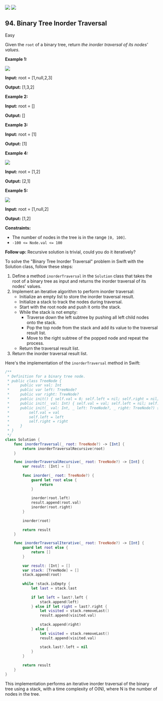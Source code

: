 [![](https://img.shields.io/github/stars/LeetCode-in-Swift/LeetCode-in-Swift?label=Stars&style=flat-square)](https://github.com/LeetCode-in-Swift/LeetCode-in-Swift)
[![](https://img.shields.io/github/forks/LeetCode-in-Swift/LeetCode-in-Swift?label=Fork%20me%20on%20GitHub%20&style=flat-square)](https://github.com/LeetCode-in-Swift/LeetCode-in-Swift/fork)

## 94\. Binary Tree Inorder Traversal

Easy

Given the `root` of a binary tree, return _the inorder traversal of its nodes' values_.

**Example 1:**

![](https://assets.leetcode.com/uploads/2020/09/15/inorder_1.jpg)

**Input:** root = [1,null,2,3]

**Output:** [1,3,2] 

**Example 2:**

**Input:** root = []

**Output:** [] 

**Example 3:**

**Input:** root = [1]

**Output:** [1] 

**Example 4:**

![](https://assets.leetcode.com/uploads/2020/09/15/inorder_5.jpg)

**Input:** root = [1,2]

**Output:** [2,1] 

**Example 5:**

![](https://assets.leetcode.com/uploads/2020/09/15/inorder_4.jpg)

**Input:** root = [1,null,2]

**Output:** [1,2] 

**Constraints:**

*   The number of nodes in the tree is in the range `[0, 100]`.
*   `-100 <= Node.val <= 100`

**Follow up:** Recursive solution is trivial, could you do it iteratively?

To solve the "Binary Tree Inorder Traversal" problem in Swift with the Solution class, follow these steps:

1. Define a method `inorderTraversal` in the `Solution` class that takes the root of a binary tree as input and returns the inorder traversal of its nodes' values.
2. Implement an iterative algorithm to perform inorder traversal:
   - Initialize an empty list to store the inorder traversal result.
   - Initialize a stack to track the nodes during traversal.
   - Start with the root node and push it onto the stack.
   - While the stack is not empty:
     - Traverse down the left subtree by pushing all left child nodes onto the stack.
     - Pop the top node from the stack and add its value to the traversal result list.
     - Move to the right subtree of the popped node and repeat the process.
   - Return the traversal result list.
3. Return the inorder traversal result list.

Here's the implementation of the `inorderTraversal` method in Swift:

```swift
/**
 * Definition for a binary tree node.
 * public class TreeNode {
 *     public var val: Int
 *     public var left: TreeNode?
 *     public var right: TreeNode?
 *     public init() { self.val = 0; self.left = nil; self.right = nil; }
 *     public init(_ val: Int) { self.val = val; self.left = nil; self.right = nil; }
 *     public init(_ val: Int, _ left: TreeNode?, _ right: TreeNode?) {
 *         self.val = val
 *         self.left = left
 *         self.right = right
 *     }
 * }
 */
class Solution {
    func inorderTraversal(_ root: TreeNode?) -> [Int] {
        return inorderTraversalRecursive(root)
    }

    func inorderTraversalRecursive(_ root: TreeNode?) -> [Int] {
        var result: [Int] = []
        
        func inorder(_ root: TreeNode?) {
            guard let root else {
                return
            }
            
            inorder(root.left)
            result.append(root.val)
            inorder(root.right)
        }
        
        inorder(root)
        
        return result
    }

    func inorderTraversalIterative(_ root: TreeNode?) -> [Int] {
        guard let root else {
            return []
        }
        
        var result: [Int] = []
        var stack: [TreeNode] = []
        stack.append(root)
        
        while !stack.isEmpty {
            let last = stack.last
            
            if let left = last?.left {
                stack.append(left)
            } else if let right = last?.right {
                let visited = stack.removeLast()
                result.append(visited.val)
                
                stack.append(right)
            } else {
                let visited = stack.removeLast()
                result.append(visited.val)
                
                stack.last?.left = nil
            }
        }
        
        return result
    }
}
```

This implementation performs an iterative inorder traversal of the binary tree using a stack, with a time complexity of O(N), where N is the number of nodes in the tree.